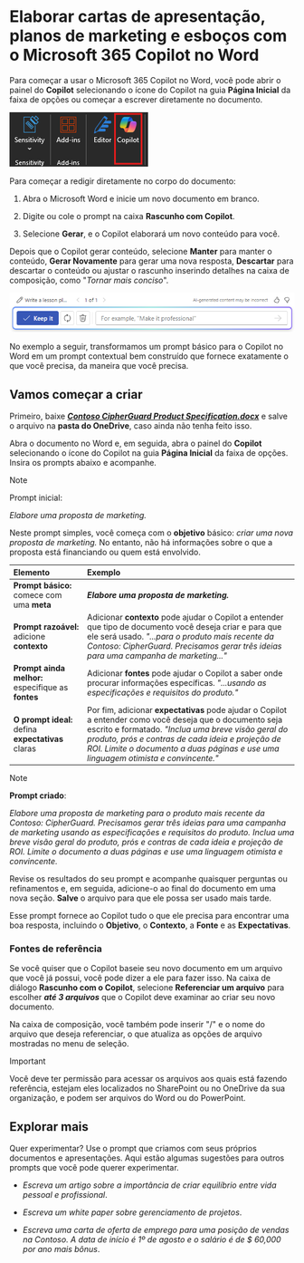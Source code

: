 # Elaborar cartas de apresentação, planos de marketing e esboços com o Microsoft 365 Copilot no Word

Para começar a usar o Microsoft 365 Copilot no Word, você pode abrir o painel do **Copilot** selecionando o ícone do Copilot na guia **Página Inicial** da faixa de opções ou começar a escrever diretamente no documento.

![Captura de tela do ícone do Copilot na faixa de opções do Word.](../media/create_copilot-ribbon-word.png)

Para começar a redigir diretamente no corpo do documento:

1. Abra o Microsoft Word e inicie um novo documento em branco.

1. Digite ou cole o prompt na caixa **Rascunho com Copilot**.

1. Selecione **Gerar**, e o Copilot elaborará um novo conteúdo para você.

Depois que o Copilot gerar conteúdo, selecione **Manter** para manter o conteúdo, **Gerar Novamente** para gerar uma nova resposta, **Descartar** para descartar o conteúdo ou ajustar o rascunho inserindo detalhes na caixa de composição, como "_Tornar mais conciso_".

![Captura de tela da barra de opções depois de usar Rascunho com Copilot no Word.](../media/create_copilot-prompt-box-word.png)

No exemplo a seguir, transformamos um prompt básico para o Copilot no Word em um prompt contextual bem construído que fornece exatamente o que você precisa, da maneira que você precisa.

## Vamos começar a criar

Primeiro, baixe **_[Contoso CipherGuard Product Specification.docx](https://go.microsoft.com/fwlink/?linkid=2269123)_** e salve o arquivo na **pasta do OneDrive**, caso ainda não tenha feito isso.

Abra o documento no Word e, em seguida, abra o painel do **Copilot** selecionando o ícone do Copilot na guia **Página Inicial** da faixa de opções. Insira os prompts abaixo e acompanhe.

> [!NOTE]
> Prompt inicial:
>
> _Elabore uma proposta de marketing._

Neste prompt simples, você começa com o **objetivo** básico: _criar uma nova proposta de marketing._ No entanto, não há informações sobre o que a proposta está financiando ou quem está envolvido.

| Elemento | Exemplo |
| :------ | :------- |
| **Prompt básico:** comece com uma **meta** | **_Elabore uma proposta de marketing._** |
| **Prompt razoável:** adicione **contexto** | Adicionar **contexto** pode ajudar o Copilot a entender que tipo de documento você deseja criar e para que ele será usado. _"...para o produto mais recente da Contoso: CipherGuard. Precisamos gerar três ideias para uma campanha de marketing..."_ |
| **Prompt ainda melhor:** especifique as **fontes** | Adicionar **fontes** pode ajudar o Copilot a saber onde procurar informações específicas. _"...usando as especificações e requisitos do produto."_ |
| **O prompt ideal:** defina **expectativas** claras | Por fim, adicionar **expectativas** pode ajudar o Copilot a entender como você deseja que o documento seja escrito e formatado. _"Inclua uma breve visão geral do produto, prós e contras de cada ideia e projeção de ROI. Limite o documento a duas páginas e use uma linguagem otimista e convincente."_ |

> [!NOTE]
> **Prompt criado**:
>
> _Elabore uma proposta de marketing para o produto mais recente da Contoso: CipherGuard. Precisamos gerar três ideias para uma campanha de marketing usando as especificações e requisitos do produto. Inclua uma breve visão geral do produto, prós e contras de cada ideia e projeção de ROI. Limite o documento a duas páginas e use uma linguagem otimista e convincente._

Revise os resultados do seu prompt e acompanhe quaisquer perguntas ou refinamentos e, em seguida, adicione-o ao final do documento em uma nova seção. **Salve** o arquivo para que ele possa ser usado mais tarde.

Esse prompt fornece ao Copilot tudo o que ele precisa para encontrar uma boa resposta, incluindo o **Objetivo**, o **Contexto**, a **Fonte** e as **Expectativas**.

### Fontes de referência

Se você quiser que o Copilot baseie seu novo documento em um arquivo que você já possui, você pode dizer a ele para fazer isso. Na caixa de diálogo **Rascunho com o Copilot**, selecione **Referenciar um arquivo** para escolher **_até 3 arquivos_** que o Copilot deve examinar ao criar seu novo documento.

Na caixa de composição, você também pode inserir "/" e o nome do arquivo que deseja referenciar, o que atualiza as opções de arquivo mostradas no menu de seleção.

> [!IMPORTANT]
> Você deve ter permissão para acessar os arquivos aos quais está fazendo referência, estejam eles localizados no SharePoint ou no OneDrive da sua organização, e podem ser arquivos do Word ou do PowerPoint.

## Explorar mais

Quer experimentar? Use o prompt que criamos com seus próprios documentos e apresentações. Aqui estão algumas sugestões para outros prompts que você pode querer experimentar.

- _Escreva um artigo sobre a importância de criar equilíbrio entre vida pessoal e profissional_.

- _Escreva um white paper sobre gerenciamento de projetos_.

- _Escreva uma carta de oferta de emprego para uma posição de vendas na Contoso. A data de início é 1º de agosto e o salário é de $ 60,000 por ano mais bônus_.
